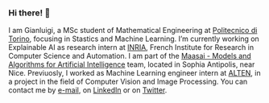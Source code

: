### Hi there! 👋
I am Gianluigi, a MSc student of Mathematical Engineering at [Politecnico di Torino](https://www.polito.it/), focusing in Stastics and Machine Learning.
I’m currently working on Explainable AI as research intern at [INRIA](https://inria.fr/), French Institute for Research in Computer Science and Automation. I am part of the [Maasai - Models and Algorithms for Artificial Intelligence](https://team.inria.fr/maasai/) team, located in Sophia Antipolis, near Nice.
Previuosly, I worked as Machine Learning engineer intern at [ALTEN](https://www.alten.com/), in a project in the field of Computer Vision and Image Processing.
You can contact me by [e-mail](mailto:gianluigilopardo@gmail.com), on [LinkedIn](https://www.linkedin.com/in/gianluigilopardo/) or on [Twitter](https://twitter.com/gl_lopardo).

